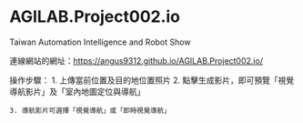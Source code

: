 # AGILAB.Project002.io
Taiwan Automation Intelligence and Robot Show

連線網站的網址：https://angus9312.github.io/AGILAB.Project002.io/


操作步驟：
	1. 上傳當前位置及目的地位置照片
	2. 點擊生成影片，即可預覽「視覺導航影片」及「室內地圖定位與導航」

	3. 導航影片可選擇「視覺導航」或「即時視覺導航」
